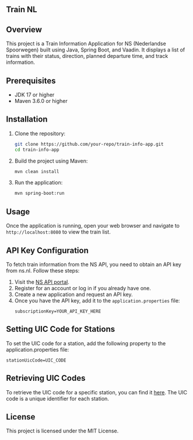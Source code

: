 ## Train NL 

## Overview
This project is a Train Information Application for NS (Nederlandse Spoorwegen) built using Java, Spring Boot, and Vaadin. It displays a list of trains with their status, direction, planned departure time, and track information.

## Prerequisites
- JDK 17 or higher
- Maven 3.6.0 or higher

## Installation
1. Clone the repository:
    ```sh
    git clone https://github.com/your-repo/train-info-app.git
    cd train-info-app
    ```

2. Build the project using Maven:
    ```sh
    mvn clean install
    ```

3. Run the application:
    ```sh
    mvn spring-boot:run
    ```

## Usage
Once the application is running, open your web browser and navigate to `http://localhost:8080` to view the train list.

## API Key Configuration
To fetch train information from the NS API, you need to obtain an API key from ns.nl. Follow these steps:

1. Visit the [NS API portal](https://apiportal.ns.nl/).
2. Register for an account or log in if you already have one.
3. Create a new application and request an API key.
4. Once you have the API key, add it to the `application.properties` file:
    ```properties
    subscriptionKey=YOUR_API_KEY_HERE
    ```
## Setting UIC Code for Stations
To set the UIC code for a station, add the following property to the application.properties file:
```properties
stationUicCode=UIC_CODE
```
## Retrieving UIC Codes
To retrieve the UIC code for a specific station, you can find it [here](https://www.rijdendetreinen.nl/en/open-data/stations#downloads). The UIC code is a unique identifier for each station.
## License
This project is licensed under the MIT License.
